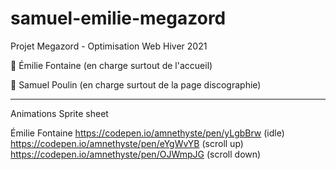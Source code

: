 # samuel-emilie-megazord

Projet Megazord - Optimisation Web Hiver 2021

🔴 Émilie Fontaine (en charge surtout de l'accueil)

🔵 Samuel Poulin (en charge surtout de la page discographie)

---

Animations Sprite sheet

Émilie Fontaine 
https://codepen.io/amnethyste/pen/yLgbBrw (idle) 
https://codepen.io/amnethyste/pen/eYgWvYB (scroll up)
https://codepen.io/amnethyste/pen/OJWmpJG (scroll down)
